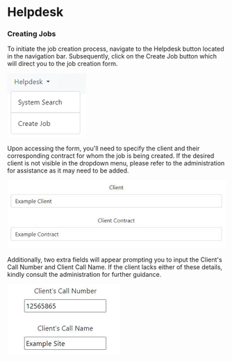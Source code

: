 # Helpdesk

### Creating Jobs

To initiate the job creation process, navigate to the Helpdesk button located in the navigation bar. Subsequently, click on the Create Job button which will direct you to the job creation form.

![Create Job button](img/create_job_button.jpg)

Upon accessing the form, you'll need to specify the client and their corresponding contract for whom the job is being created. If the desired client is not visible in the dropdown menu, please refer to the administration for assistance as it may need to be added.

![Client Entry](img/client_entry.jpg)

Additionally, two extra fields will appear prompting you to input the Client's Call Number and Client Call Name. If the client lacks either of these details, kindly consult the administration for further guidance.

![Client Call Number Name](img/client_call_number_name.jpg)